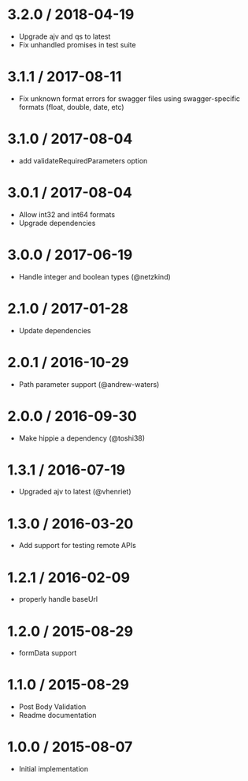 3.2.0 / 2018-04-19
==================

  * Upgrade ajv and qs to latest
  * Fix unhandled promises in test suite

3.1.1 / 2017-08-11
==================

  * Fix unknown format errors for swagger files using swagger-specific formats (float, double, date, etc)

3.1.0 / 2017-08-04
==================

  * add validateRequiredParameters option

3.0.1 / 2017-08-04
==================

  * Allow int32 and int64 formats
  * Upgrade dependencies

3.0.0 / 2017-06-19
==================

  * Handle integer and boolean types (@netzkind)

2.1.0 / 2017-01-28
==================

  * Update dependencies

2.0.1 / 2016-10-29
==================

  * Path parameter support (@andrew-waters)

2.0.0 / 2016-09-30
==================

  * Make hippie a dependency (@toshi38)

1.3.1 / 2016-07-19
==================

  * Upgraded ajv to latest (@vhenriet)

1.3.0 / 2016-03-20
==================

  * Add support for testing remote APIs

1.2.1 / 2016-02-09
==================

  * properly handle baseUrl

1.2.0 / 2015-08-29
==================

  * formData support

1.1.0 / 2015-08-29
==================

  * Post Body Validation
  * Readme documentation

1.0.0 / 2015-08-07
==================

  * Initial implementation
